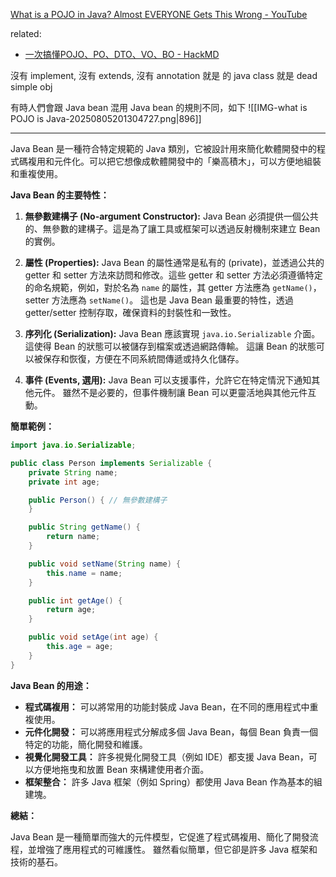 [What is a POJO in Java? Almost EVERYONE Gets This Wrong - YouTube](https://www.youtube.com/watch?v=oqPiEc2zNb0)

related:
- [一次搞懂POJO、PO、DTO、VO、BO - HackMD](https://hackmd.io/@MonsterLee/HJyAdgRBB)

 沒有 implement, 沒有 extends, 沒有 annotation 就是 的 java class
 就是 dead simple obj


有時人們會跟 Java bean 混用
Java bean 的規則不同，如下
![[IMG-what is POJO is Java-20250805201304727.png|896]]


---

Java Bean 是一種符合特定規範的 Java 類別，它被設計用來簡化軟體開發中的程式碼複用和元件化。可以把它想像成軟體開發中的「樂高積木」，可以方便地組裝和重複使用。

**Java Bean 的主要特性：**

1. **無參數建構子 (No-argument Constructor):**  Java Bean 必須提供一個公共的、無參數的建構子。這是為了讓工具或框架可以透過反射機制來建立 Bean 的實例。

2. **屬性 (Properties):**  Java Bean 的屬性通常是私有的 (private)，並透過公共的 getter 和 setter 方法來訪問和修改。這些 getter 和 setter 方法必須遵循特定的命名規範，例如，對於名為 `name` 的屬性，其 getter 方法應為 `getName()`，setter 方法應為 `setName()`。  這也是 Java Bean 最重要的特性，透過 getter/setter 控制存取，確保資料的封裝性和一致性。

3. **序列化 (Serialization):**  Java Bean 應該實現 `java.io.Serializable` 介面。這使得 Bean 的狀態可以被儲存到檔案或透過網路傳輸。  這讓 Bean 的狀態可以被保存和恢復，方便在不同系統間傳遞或持久化儲存。

4. **事件 (Events, 選用):** Java Bean 可以支援事件，允許它在特定情況下通知其他元件。  雖然不是必要的，但事件機制讓 Bean 可以更靈活地與其他元件互動。


**簡單範例：**

```java
import java.io.Serializable;

public class Person implements Serializable {
    private String name;
    private int age;

    public Person() { // 無參數建構子
    }

    public String getName() {
        return name;
    }

    public void setName(String name) {
        this.name = name;
    }

    public int getAge() {
        return age;
    }

    public void setAge(int age) {
        this.age = age;
    }
}
```

**Java Bean 的用途：**

* **程式碼複用：**  可以將常用的功能封裝成 Java Bean，在不同的應用程式中重複使用。
* **元件化開發：**  可以將應用程式分解成多個 Java Bean，每個 Bean 負責一個特定的功能，簡化開發和維護。
* **視覺化開發工具：**  許多視覺化開發工具（例如 IDE）都支援 Java Bean，可以方便地拖曳和放置 Bean 來構建使用者介面。
* **框架整合：**  許多 Java 框架（例如 Spring）都使用 Java Bean 作為基本的組建塊。


**總結：**

Java Bean 是一種簡單而強大的元件模型，它促進了程式碼複用、簡化了開發流程，並增強了應用程式的可維護性。 雖然看似簡單，但它卻是許多 Java 框架和技術的基石。
